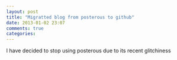 ```yaml
---
layout: post
title: "Migratted blog from posterous to github"
date: 2013-01-02 23:07
comments: true
categories: 
---
```

I have decided to stop using posterous due to its recent glitchiness
